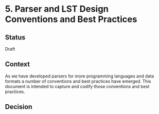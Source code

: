 # 5. Parser and LST Design Conventions and Best Practices

## Status

Draft

## Context 

As we have developed parsers for more programming languages and data formats a number of conventions and best practices 
have emerged. This document is intended to capture and codify those conventions and best practices.

## Decision


